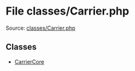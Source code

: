 File classes/Carrier.php
=========

Source: [classes/Carrier.php](https://github.com/PrestaShop/PrestaShop/blob/1.5.0.17/classes/Carrier.php)


Classes
-------

* [CarrierCore](class.CarrierCore.md)

